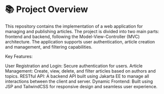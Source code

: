 # 📚 Project Overview
This repository contains the implementation of a web application for managing and publishing articles. The project is divided into two main parts: frontend and backend, following the Model-View-Controller (MVC) architecture. The application supports user authentication, article creation and management, and filtering capabilities.

Key Features:

User Registration and Login: Secure authentication for users.
Article Management: Create, view, delete, and filter articles based on authors and topics.
RESTful API: A backend API built using Jakarta EE to manage all interactions between the client and server.
Dynamic Frontend: Built using JSP and TailwindCSS for responsive design and seamless user experience.
